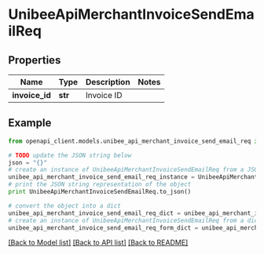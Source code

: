 # UnibeeApiMerchantInvoiceSendEmailReq


## Properties

Name | Type | Description | Notes
------------ | ------------- | ------------- | -------------
**invoice_id** | **str** | Invoice ID | 

## Example

```python
from openapi_client.models.unibee_api_merchant_invoice_send_email_req import UnibeeApiMerchantInvoiceSendEmailReq

# TODO update the JSON string below
json = "{}"
# create an instance of UnibeeApiMerchantInvoiceSendEmailReq from a JSON string
unibee_api_merchant_invoice_send_email_req_instance = UnibeeApiMerchantInvoiceSendEmailReq.from_json(json)
# print the JSON string representation of the object
print UnibeeApiMerchantInvoiceSendEmailReq.to_json()

# convert the object into a dict
unibee_api_merchant_invoice_send_email_req_dict = unibee_api_merchant_invoice_send_email_req_instance.to_dict()
# create an instance of UnibeeApiMerchantInvoiceSendEmailReq from a dict
unibee_api_merchant_invoice_send_email_req_form_dict = unibee_api_merchant_invoice_send_email_req.from_dict(unibee_api_merchant_invoice_send_email_req_dict)
```
[[Back to Model list]](../README.md#documentation-for-models) [[Back to API list]](../README.md#documentation-for-api-endpoints) [[Back to README]](../README.md)


